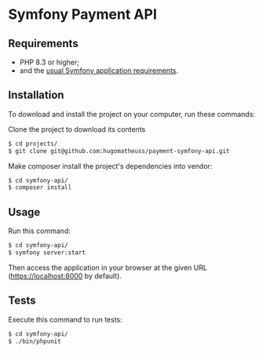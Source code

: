 Symfony Payment API
========================
Requirements
------------

  * PHP 8.3 or higher;
  * and the [usual Symfony application requirements][2].

Installation
------------

To download and install the project on your computer, run
these commands:

Clone the project to download its contents
```bash
$ cd projects/
$ git clone git@github.com:hugomatheuss/payment-symfony-api.git
```

Make composer install the project's dependencies into vendor:
```bash
$ cd symfony-api/
$ composer install
```

Usage
-----

Run this command:

```bash
$ cd symfony-api/
$ symfony server:start
```

Then access the application in your browser at the given URL (<https://localhost:8000> by default).

Tests
-----

Execute this command to run tests:

```bash
$ cd symfony-api/
$ ./bin/phpunit
```

[1]: https://symfony.com/doc/current/best_practices.html
[2]: https://symfony.com/doc/current/setup.html#technical-requirements
[3]: https://symfony.com/doc/current/setup/web_server_configuration.html
[4]: https://symfony.com/download
[5]: https://symfony.com/book
